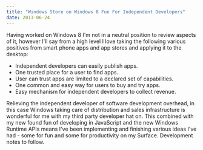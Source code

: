 ```yaml
---
title: "Windows Store on Windows 8 Fun For Independent Developers"
date: 2013-06-24
---
```

<div xmlns="http://www.w3.org/1999/xhtml"><div>
  Having worked on Windows 8 I'm not in a neutral position to review aspects of it, however I'll say from a high level I love taking the following various positives from smart phone apps and app
  stores and applying it to the desktop:
  <ul><li>Independent developers can easily publish apps.
    </li><li>One trusted place for a user to find apps.
    </li><li>User can trust apps are limited to a declared set of capabilities.
    </li><li>One common and easy way for users to buy and try apps.
    </li><li>Easy mechanism for independent developers to collect revenue.
    </li></ul>Relieving the independent developer of software development overhead, in this case Windows taking care of distribution and sales infrastructure is wonderful for me with my third party
  developer hat on. This combined with my new found fun of developing in JavaScript and the new Windows Runtime APIs means I've been implementing and finishing various ideas I've had - some for fun
  and some for productivity on my Surface. Development notes to follow.
</div></div>

